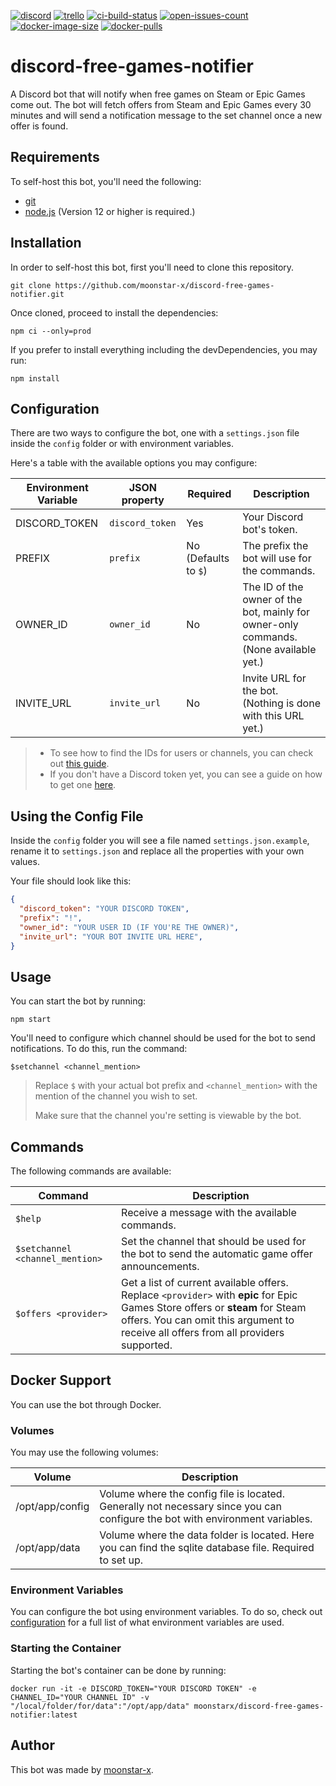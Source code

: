 [![discord](https://img.shields.io/discord/730998659008823296.svg?label=&logo=discord&logoColor=ffffff&color=7389D8&labelColor=6A7EC2)](https://discord.gg/mhj3Zsv)
[![trello](https://img.shields.io/badge/Trello-discord--free--games--notifier-ff69b4)](https://trello.com/b/Iz8cQJAD/discord-free-games-notifier)
[![ci-build-status](https://img.shields.io/github/workflow/status/moonstar-x/discord-free-games-notifier/CI?logo=github)](https://github.com/moonstar-x/discord-free-games-notifier)
[![open-issues-count](https://img.shields.io/github/issues-raw/moonstar-x/discord-free-games-notifier?logo=github)](https://github.com/moonstar-x/discord-free-games-notifier)
[![docker-image-size](https://img.shields.io/docker/image-size/moonstarx/discord-free-games-notifier?logo=docker)](https://hub.docker.com/repository/docker/moonstarx/discord-free-games-notifier)
[![docker-pulls](https://img.shields.io/docker/pulls/moonstarx/discord-free-games-notifier?logo=docker)](https://hub.docker.com/repository/docker/moonstarx/discord-free-games-notifier)

# discord-free-games-notifier

A Discord bot that will notify when free games on Steam or Epic Games come out. The bot will fetch offers from Steam and Epic Games every 30 minutes and will send a notification message to the set channel once a new offer is found.

## Requirements

To self-host this bot, you'll need the following:

* [git](https://git-scm.com/)
* [node.js](https://nodejs.org/en/) (Version 12 or higher is required.)

## Installation

In order to self-host this bot, first you'll need to clone this repository.

```text
git clone https://github.com/moonstar-x/discord-free-games-notifier.git
```

Once cloned, proceed to install the dependencies:

```text
npm ci --only=prod
```

If you prefer to install everything including the devDependencies, you may run:

```text
npm install
```
## Configuration

There are two ways to configure the bot, one with a `settings.json` file inside the `config` folder or with environment variables.

Here's a table with the available options you may configure:

| Environment Variable   | JSON property            | Required                                                                                                                  | Description                                                                               |
|------------------------|--------------------------|---------------------------------------------------------------------------------------------------------------------------|-------------------------------------------------------------------------------------------|
| DISCORD_TOKEN          | `discord_token`          | Yes                                                                                                                       | Your Discord bot's token.                                                                 |
| PREFIX                 | `prefix`                 | No (Defaults to `$`)                                                                                                      | The prefix the bot will use for the commands.                                             |
| OWNER_ID               | `owner_id`               | No                                                                                                                        | The ID of the owner of the bot, mainly for owner-only commands. (None available yet.)     |
| INVITE_URL             | `invite_url`             | No                                                                                                                        | Invite URL for the bot. (Nothing is done with this URL yet.)                              |

> * To see how to find the IDs for users or channels, you can check out [this guide](<https://github.com/moonstar-x/discord-downtime-notifier/wiki/Getting-User,-Channel-and-Server-IDs>).
> * If you don't have a Discord token yet, you can see a guide on how to get one [here](<https://github.com/moonstar-x/discord-downtime-notifier/wiki/Getting-a-Discord-Bot-Token>).

## Using the Config File

Inside the `config` folder you will see a file named `settings.json.example`, rename it to `settings.json` and replace all the properties with your own values.

Your file should look like this:

```json
{
  "discord_token": "YOUR DISCORD TOKEN",
  "prefix": "!",
  "owner_id": "YOUR USER ID (IF YOU'RE THE OWNER)",
  "invite_url": "YOUR BOT INVITE URL HERE",
}
```

## Usage

You can start the bot by running:

```text
npm start
```

You'll need to configure which channel should be used for the bot to send notifications. To do this, run the command:

```text
$setchannel <channel_mention>
```

> Replace `$` with your actual bot prefix and `<channel_mention>` with the mention of the channel you wish to set.
>
> Make sure that the channel you're setting is viewable by the bot.

## Commands

The following commands are available:

| Command                         | Description                                                                                                                                                                                                           |
|---------------------------------|-----------------------------------------------------------------------------------------------------------------------------------------------------------------------------------------------------------------------|
| `$help`                         | Receive a message with the available commands.                                                                                                                                                                        |
| `$setchannel <channel_mention>` | Set the channel that should be used for the bot to send the automatic game offer announcements.                                                                                                                       |
| `$offers <provider>`            | Get a list of current available offers. Replace `<provider>` with **epic** for Epic Games Store offers or **steam** for Steam offers. You can omit this argument to receive all offers from all providers supported. |

## Docker Support

You can use the bot through Docker.

### Volumes

You may use the following volumes:

| Volume          | Description                                                                                                                  |
|-----------------|------------------------------------------------------------------------------------------------------------------------------|
| /opt/app/config | Volume where the config file is located. Generally not necessary since you can configure the bot with environment variables. |
| /opt/app/data   | Volume where the data folder is located. Here you can find the sqlite database file. Required to set up.                     |

### Environment Variables

You can configure the bot using environment variables. To do so, check out [configuration](#configuration) for a full list of what environment variables are used.

### Starting the Container

Starting the bot's container can be done by running:

```text
docker run -it -e DISCORD_TOKEN="YOUR DISCORD TOKEN" -e CHANNEL_ID="YOUR CHANNEL ID" -v "/local/folder/for/data":"/opt/app/data" moonstarx/discord-free-games-notifier:latest
```

## Author

This bot was made by [moonstar-x](https://github.com/moonstar-x).
